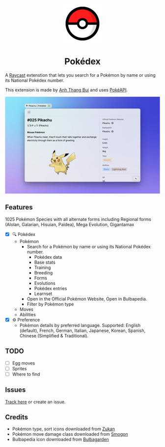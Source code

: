 <p align="center">
  <img src="assets/icon.png" height="128">
  <h1 align="center">Pokédex</h1>
</p>

A [Raycast](https://raycast.com/) extenstion that lets you search for a Pokémon by name or using its National Pokédex number.

This extension is made by [Anh Thang Bui](https://github.com/anhthang) and uses [PokéAPI](https://pokeapi.co/).

![Example](./metadata/pokedex-02.png)

## Features

1025 Pokémon Species with all alternate forms including Regional forms (Alolan, Galarian, Hisuian, Paldea), Mega Evolution, Gigantamax

- [x] 🔍 Pokédex
  - Pokémon
    - Search for a Pokémon by name or using its National Pokédex number.
      - Pokédex data
      - Base stats
      - Training
      - Breeding
      - Forms
      - Evolutions
      - Pokédex entries
      - Learnset
    - Open in the Official Pokémon Website, Open in Bulbapedia.
    - Filter by Pokémon type
  - Moves
  - Abilities
- [x] ⚙️ Preference
  - Pokémon details by preferred language. Supported: English (default), French, German, Italian, Japanese, Korean, Spanish, Chinese (Simplified & Traditional).

## TODO

- [ ] Egg moves
- [ ] Sprites
- [ ] Where to find

## Issues

[Track here](https://github.com/anhthang/raycast-pokedex/issues) or create an issue.

## Credits

- Pokémon type, sort icons downloaded from [Zukan](https://zukan.pokemon.co.jp/)
- Pokémon move damage class downloaded from [Smogon](https://www.smogon.com/dex/ss/moves/)
- Bulbapedia icon downloaded from [Bulbagarden](https://bulbagarden.net/)
